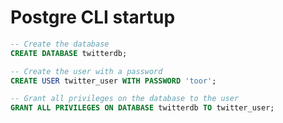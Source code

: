 

# Postgre CLI startup 

```sql
-- Create the database
CREATE DATABASE twitterdb;
```

```sql
-- Create the user with a password
CREATE USER twitter_user WITH PASSWORD 'toor';
```

```sql
-- Grant all privileges on the database to the user
GRANT ALL PRIVILEGES ON DATABASE twitterdb TO twitter_user;
```

